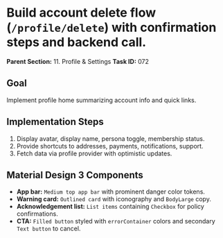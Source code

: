 # Build account delete flow (`/profile/delete`) with confirmation steps and backend call.

**Parent Section:** 11. Profile & Settings
**Task ID:** 072

## Goal
Implement profile home summarizing account info and quick links.

## Implementation Steps
1. Display avatar, display name, persona toggle, membership status.
2. Provide shortcuts to addresses, payments, notifications, support.
3. Fetch data via profile provider with optimistic updates.

## Material Design 3 Components
- **App bar:** `Medium top app bar` with prominent danger color tokens.
- **Warning card:** `Outlined card` with iconography and `BodyLarge` copy.
- **Acknowledgement list:** `List items` containing `Checkbox` for policy confirmations.
- **CTA:** `Filled button` styled with `errorContainer` colors and secondary `Text button` to cancel.
